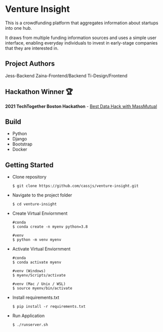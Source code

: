 # **Venture Insight**
 
This is a crowdfunding platform that aggregates information about startups into one hub.

It draws from multiple funding information sources and uses a simple user interface, enabling everyday individuals to invest in early-stage companies that they are interested in.

## Project Authors
Jess-Backend
Zaina-Frontend/Backend
Ti-Design/Frontend

## Hackathon Winner 🏆
**2021 TechTogether Boston Hackathon** - [Best Data Hack with MassMutual](https://devpost.com/software/venture-insight)

## Build

- Python
- Django
- Bootstrap
- Docker

## **Getting Started**

* Clone repository

      $ git clone https://github.com/cassjs/venture-insight.git
    
* Navigate to the project folder

      $ cd venture-insight
      
* Create Virtual Enviornment

      #conda
      $ conda create -n myenv python=3.8
      
      #venv
      $ python -m venv myenv

* Activate Virtual Enviornment

      #conda
      $ conda activate myenv
      
      #venv (Windows)
      $ myenv/Scripts/activate
      
      #venv (Mac / Unix / WSL)
      $ source myenv/bin/activate
      
* Install requirements.txt

      $ pip install -r requirements.txt
      
* Run Application

      $ ./runserver.sh
